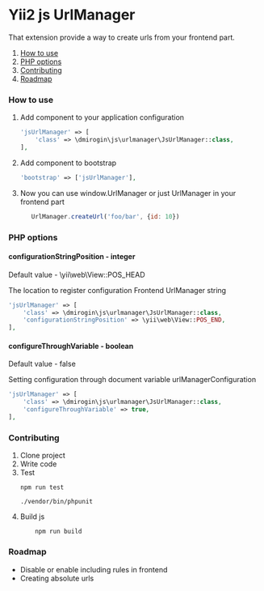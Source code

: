 # Yii2 js UrlManager

That extension provide a way to create urls from your frontend part.

1. [How to use](#how-to-use)
2. [PHP options](#php-options)
3. [Contributing](#contributing)
4. [Roadmap](#roadmap)

### <a name="how-to-use"></a> How to use

1. Add component to your application configuration
    ```php
    'jsUrlManager' => [
        'class' => \dmirogin\js\urlmanager\JsUrlManager::class,
    ],
    ```
2. Add component to bootstrap 
    ```php
    'bootstrap' => ['jsUrlManager'],
    ```
3. Now you can use window.UrlManager or just UrlManager in your frontend part
    ```js
       UrlManager.createUrl('foo/bar', {id: 10})
    ```

### <a name="php-options"></a> PHP options

#### configurationStringPosition - integer
Default value - \yii\web\View::POS_HEAD

The location to register configuration Frontend UrlManager string
```php
'jsUrlManager' => [
    'class' => \dmirogin\js\urlmanager\JsUrlManager::class,
    'configurationStringPosition' => \yii\web\View::POS_END,
],
```

#### configureThroughVariable - boolean
Default value - false

Setting configuration through document variable urlManagerConfiguration
```php
'jsUrlManager' => [
    'class' => \dmirogin\js\urlmanager\JsUrlManager::class,
    'configureThroughVariable' => true,
],
```
### <a name="contributing"></a> Contributing
1. Clone project
2. Write code
3. Test
    ```
    npm run test
    ```
    ```
    ./vendor/bin/phpunit
    ```
4. Build js
    ```
        npm run build
    ```

### <a name="roadmap"></a> Roadmap
* Disable or enable including rules in frontend
* Creating absolute urls
